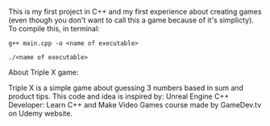 This is my first project in C++ and my first experience about creating games (even though you don't want to call this a game because of it's simplicty).
To compile this, in terminal:
    
    g++ main.cpp -o <name of executable>
    
    ./<name of executable>

About Triple X game:

Triple X is a simple game about guessing 3 numbers based in sum and product tips. This code and idea is inspired by: Unreal Engine C++ Developer: Learn C++ and Make Video Games course made by GameDev.tv on Udemy website.
